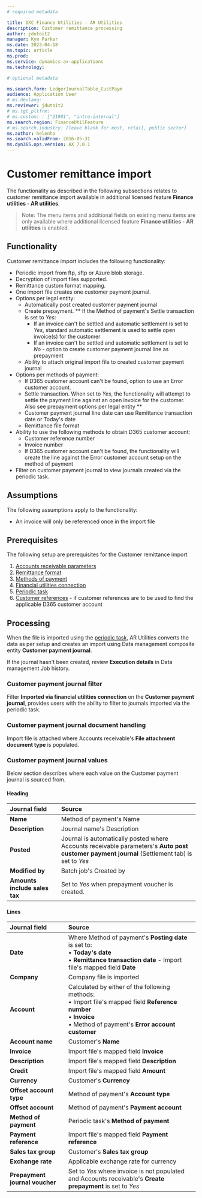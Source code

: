 ```yaml
---
# required metadata

title: DXC Finance Utilities - AR Utilities
description: Customer remittance processing
author: jdutoit2
manager: Kym Parker
ms.date: 2023-04-18
ms.topic: article
ms.prod: 
ms.service: dynamics-ax-applications
ms.technology: 

# optional metadata

ms.search.form: LedgerJournalTable_CustPaym
audience: Application User
# ms.devlang: 
ms.reviewer: jdutoit2
# ms.tgt_pltfrm: 
# ms.custom: : ["21901", "intro-internal"]
ms.search.region: FinanceUtilFeature
# ms.search.industry: [leave blank for most, retail, public sector]
ms.author: helenho
ms.search.validFrom: 2016-05-31
ms.dyn365.ops.version: AX 7.0.1
---
```


# Customer remittance import 

The functionality as described in the following subsections relates to customer remittance import available in additional licensed feature **Finance utilities - AR utilities**.

> Note: The menu items and additional fields on existing menu items are only available where additional licensed feature **Finance utilities - AR utilities** is enabled.

## Functionality

Customer remittance import includes the following functionality:
- Periodic import from ftp, sftp or Azure blob storage.
- Decryption of import files supported.
- Remittance custom format mapping.
- One import file creates one customer payment journal.
- Options per legal entity:
    - Automatically post created customer payment journal
    - Create prepayment. ** If the Method of payment's Settle transaction is set to _Yes_:
        - If an invoice can't be settled and automatic settlement is set to _Yes_, standard automatic settlement is used to settle open invoice(s) for the customer
        - If an invoice can't be settled and automatic settlement is set to _No_ - option to create customer payment journal line as prepayment
    - Ability to attach original import file to created customer payment journal
- Options per methods of payment: 
    - If D365 customer account can't be found, option to use an Error customer account.
    - Settle transaction. When set to _Yes_, the functionality will attempt to settle the payment line against an open invoice for the customer. Also see prepayment options per legal entity **
    - Customer payment journal line date can use Remittance transaction date or Today's date
    - Remittance file format
- Ability to use the following methods to obtain D365 customer account:
    - Customer reference number
    - Invoice number
    - If D365 customer account can't be found, the functionality will create the line against the Error customer account setup on the method of payment
- Filter on customer payment journal to view journals created via the periodic task.

## Assumptions
The following assumptions apply to the functionality:
- An invoice will only be referenced once in the import file

## Prerequisites
The following setup are prerequisites for the Customer remittance import

1. [Accounts receivable parameters](../../Setup/ACCOUNTS-RECEIVABLE/Customer-remittance.md#accounts-receivable-parameters)
2. [Remittance format](../../Setup/ACCOUNTS-RECEIVABLE/Remittance-format.md)
3. [Methods of payment](../../Setup/ACCOUNTS-RECEIVABLE/Customer-remittance.md#methods-of-payment)
4. [Financial utilities connection](../../Setup/ACCOUNTS-RECEIVABLE/Finance-utilities-connections.md)
5. [Periodic task](../../Setup/ACCOUNTS-RECEIVABLE/Customer-remittance.md#periodic-task)
6. [Customer references](../../Setup/ACCOUNTS-RECEIVABLE/Customer-reference.md) - if customer references are to be used to find the applicable D365 customer account

## Processing

When the file is imported using the [periodic task](../../Setup/ACCOUNTS-RECEIVABLE/Customer-remittance.md#periodic-task), AR Utilities converts the data as per setup and creates an import using Data management composite entity **Customer payment journal**.

If the journal hasn't been created, review **Execution details** in Data management Job history.

### Customer payment journal filter

Filter **Imported via financial utilities connection** on the **Customer payment journal**, provides users with the ability to filter to journals imported via the periodic task.

### Customer payment journal document handling
Import file is attached where Accounts receivable's **File attachment document type** is populated.

### Customer payment journal values
Below section describes where each value on the Customer payment journal is sourced from.


#### Heading

**Journal field**   | **Source**
:--                 |:--                 
**Name**            | Method of payment's Name
**Description**     | Journal name's Description
**Posted**          | Journal is automatically posted where Accounts receivable parameters's **Auto post customer payment journal** (Settlement tab) is set to _Yes_
**Modified by**     | Batch job's Created by
**Amounts include sales tax**   | Set to _Yes_ when prepayment voucher is created.

#### Lines

**Journal field**   | **Source**
:--                 |:--   
**Date**            | Where Method of payment's **Posting date** is set to: <br> • **Today's date** <br> • **Remittance transaction date** - Import file's mapped field **Date**
**Company**         | Company file is imported
**Account**         | Calculated by either of the following methods: <br> • Import file's mapped field **Reference number** <br> • **Invoice** <br> • Method of payment's **Error account customer**
**Account name**    | Customer's **Name**
**Invoice**         | Import file's mapped field **Invoice**
**Description**     | Import file's mapped field **Description**
**Credit**          | Import file's mapped field **Amount**
**Currency**                | Customer's **Currency**
**Offset account type**     | Method of payment's **Account type**
**Offset account**          | Method of payment's **Payment account**
**Method of payment**       | Periodic task's **Method of payment**
**Payment reference**       | Import file's mapped field **Payment reference**
**Sales tax group**         | Customer's **Sales tax group**
**Exchange rate**           | Applicable exchange rate for currency
**Prepayment journal voucher**  | Set to _Yes_ where invoice is not populated and Accounts receivable's **Create prepayment** is set to _Yes_
